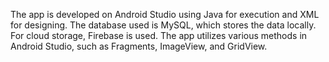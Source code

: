 The app is developed on Android Studio using Java for execution and XML for designing. The database used is MySQL, which stores the data locally. For cloud storage, Firebase is used. The app utilizes various methods in Android Studio, such as Fragments, ImageView, and GridView.
